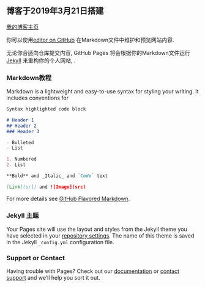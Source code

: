 ## 博客于2019年3月21日搭建

[我的博客主页](https://superslamzzz.github.io/)

你可以使用[editor on GitHub](https://github.com/superslamzzz/superslamzzz.github.io/edit/master/README.md) 在Markdown文件中维护和预览网站内容.

无论你合适向仓库提交内容, GitHub Pages 将会根据你的Markdown文件运行 [Jekyll](https://jekyllrb.com/) 来重构你的个人网站, .

### Markdown教程

Markdown is a lightweight and easy-to-use syntax for styling your writing. It includes conventions for

```markdown
Syntax highlighted code block

# Header 1
## Header 2
### Header 3

- Bulleted
- List

1. Numbered
2. List

**Bold** and _Italic_ and `Code` text

[Link](url) and ![Image](src)
```

For more details see [GitHub Flavored Markdown](https://guides.github.com/features/mastering-markdown/).

### Jekyll 主题

Your Pages site will use the layout and styles from the Jekyll theme you have selected in your [repository settings](https://github.com/zc466747682/Zhu_C.github.io/settings). The name of this theme is saved in the Jekyll `_config.yml` configuration file.

### Support or Contact

Having trouble with Pages? Check out our [documentation](https://help.github.com/categories/github-pages-basics/) or [contact support](https://github.com/contact) and we’ll help you sort it out.
